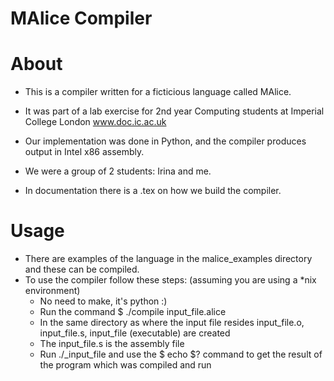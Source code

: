 # MAlice Compiler

# About
- This is a compiler written for a ficticious language called MAlice.
- It was part of a lab exercise for 2nd year Computing students at Imperial College London www.doc.ic.ac.uk
- Our implementation was done in Python, and the compiler produces output in Intel x86 assembly.
- We were a group of 2 students: Irina and me.

- In documentation there is a .tex on how we build the compiler.

# Usage
- There are examples of the language in the malice_examples directory and these can be compiled.
- To use the compiler follow these steps: (assuming you are using a *nix environment)
    - No need to make, it's python :)
    - Run the command $ ./compile input_file.alice
    - In the same directory as where the input file resides  input_file.o, input_file.s, input_file (executable) are created
    - The input_file.s is the assembly file
    - Run ./_input_file and use the $ echo $? command to get the result of the program which was compiled and run
